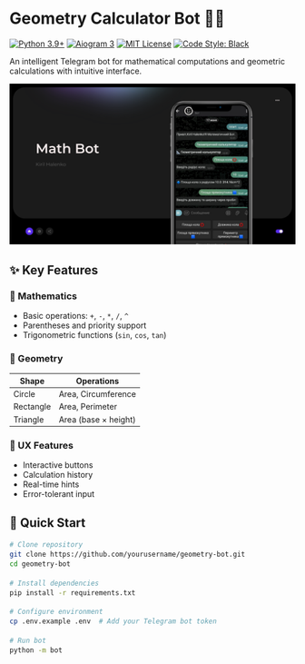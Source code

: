 # Geometry Calculator Bot 🤖📐

[![Python 3.9+](https://img.shields.io/badge/Python-3.9+-blue?logo=python)](https://python.org)
[![Aiogram 3](https://img.shields.io/badge/Aiogram-3.x-blue?logo=telegram)](https://docs.aiogram.dev/)
[![MIT License](https://img.shields.io/badge/License-MIT-green)](LICENSE)
[![Code Style: Black](https://img.shields.io/badge/code%20style-black-000000.svg)](https://github.com/psf/black)

An intelligent Telegram bot for mathematical computations and geometric calculations with intuitive interface.

![Math Bot Preview](https://github.com/Kirill1922363/Math-Bot/blob/main/math-bot.png)

## ✨ Key Features

### 🧮 Mathematics
- Basic operations: `+`, `-`, `*`, `/`, `^` 
- Parentheses and priority support
- Trigonometric functions (`sin`, `cos`, `tan`)

### 📐 Geometry
| Shape         | Operations                  |
|---------------|----------------------------|
| Circle        | Area, Circumference        |
| Rectangle     | Area, Perimeter            |
| Triangle      | Area (base × height)       |

### 💎 UX Features
- Interactive buttons
- Calculation history
- Real-time hints
- Error-tolerant input

## 🚀 Quick Start

```bash
# Clone repository
git clone https://github.com/yourusername/geometry-bot.git
cd geometry-bot

# Install dependencies
pip install -r requirements.txt

# Configure environment
cp .env.example .env  # Add your Telegram bot token

# Run bot
python -m bot


